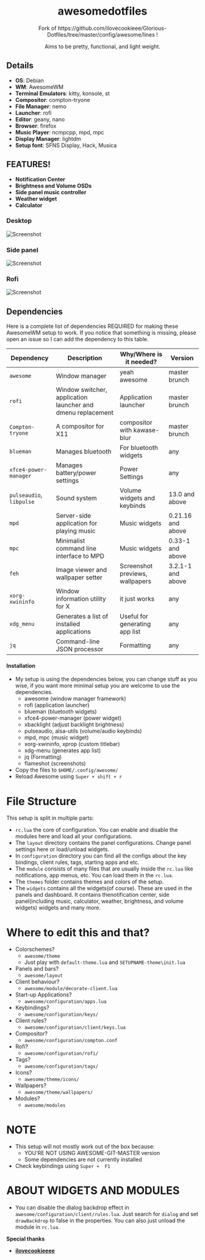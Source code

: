 <div align="center">
    <h1>awesomedotfiles</h1>
    <p>Fork of  https://github.com/ilovecookieee/Glorious-Dotfiles/tree/master/config/awesome/lines</b> !</p>
    <p>Aims to be pretty, functional, and light weight. </p>
</div>

## Details
+ **OS**: Debian
+ **WM**: AwesomeWM
+ **Terminal Emulators**: kitty, konsole, st
+ **Compositor**: compton-tryone
+ **File Manager**: nemo
+ **Launcher**: rofi
+ **Editor**: geany, nano
+ **Browser**: firefox
+ **Music Player**: ncmpcpp, mpd, mpc
+ **Display Manager**: lightdm
+ **Setup font**: SFNS Display, Hack, Musica

## FEATURES!
+ **Notification Center**
+ **Brightness and Volume OSDs**
+ **Side panel music controller**
+ **Weather widget**
+ **Calculator**


### Desktop
![Screenshot](https://i.imgur.com/8qdGQyv.jpg) 
### Side panel
![Screenshot](https://i.imgur.com/2Z9zCxo.png) 
### Rofi
![Screenshot](https://i.imgur.com/KYn4pFM.png) 

## Dependencies
Here is a complete list of dependencies REQUIRED for making these AwesomeWM setup to work.
If you notice that something is missing, please open an issue so I can add the dependency to this table.

| Dependency | Description | Why/Where is it needed? | Version |
| --- | --- | --- | --- |
| `awesome` | Window manager | yeah awesome | master brunch |
| `rofi` | Window switcher, application launcher and dmenu replacement | Application launcher | master brunch |
| `Compton-tryone` | A compositor for X11 | compositor with kawase-blur | master brunch |
| `blueman` | Manages bluetooth | For bluetooth widgets | any |
| `xfce4-power-manager` | Manages battery/power settings | Power Settings | any |
| `pulseaudio`, `libpulse` | Sound system | Volume widgets and keybinds | 13.0 and above |
| `mpd` | Server-side application for playing music | Music widgets | 0.21.16 and above |
| `mpc` | Minimalist command line interface to MPD | Music widgets | 0.33-1 and above |
| `feh` | Image viewer and wallpaper setter | Screenshot previews, wallpapers | 3.2.1-1 and above |
| `xorg-xwininfo` | Window information utility for X | it just works | any |
| `xdg_menu` | Generates a list of installed applications | Useful for generating app list | any |
| `jq` | Command-line JSON processor | Formatting | any |



#### Installation
+ My setup is using the dependencies below, you can change stuff as you wise, if you want more minimal setup you are welcome to use the dependencies.
  - awesome (window manager framework)
  - rofi (application launcher)
  - blueman (bluetooth widgets)
  - xfce4-power-manager (power widget)
  - xbacklight (adjust backlight brightness)
  - pulseaudio, alsa-utils (volume/audio keybinds)
  - mpd, mpc (music widget)
  - xorg-xwininfo, xprop (custom titlebar)
  - xdg-menu (generates app list)
  - jq (Formatting)
  - flameshot (screenshots)
+ Copy the files to `$HOME/.config/awesome/`
+ Reload Awesome using `Super + shift + r`


# File Structure
This setup is split in multiple parts:
+ `rc.lua` the core of configuration. You can enable and disable the modules here and load all your configurations.
+ The `layout` directory contains the panel configurations. Change panel settings here or load/unload widgets.
+ In `configuration` directory you can find all the configs about the key bindings, client rules, tags, starting apps and etc.
+ The `module` consists of many files that are usually inside the `rc.lua` like notifications, app menus, etc. You can load them in the `rc.lua`.
+ The `themes` folder contains themes and colors of the setup.
+ The `widgets` contains all the widgets(of course). These are used in the panels and dashboard. It contains thenotification center, side panel(including music, calculator, weather, brightness, and volume widgets) widgets and many more.

# Where to edit this and that?
+ Colorschemes?
  - `awesome/theme`
  - Just play with `default-theme.lua` and `SETUPNAME-theme\init.lua`
+ Panels and bars?
  - `awesome/layout`
+ Client behaviour?
  - `awesome/module/decorate-client.lua`
+ Start-up Applications?
  - `awesome/configuration/apps.lua`
+ Keybindings?
  - `awesome/configuration/keys/`
+ Client rules?
  - `awesome/configuration/client/keys.lua`
+ Compositor?
  -  `awesome/configuration/compton.conf`
+ Rofi?
  - `awesome/configuration/rofi/`
+ Tags?
  - `awesome/configuration/tags/`
+ Icons?
  - `awesome/theme/icons/`
+ Wallpapers?
  - `awesome/theme/wallpapers/`
+ Modules?
  - `awesome/modules`


# NOTE
+ This setup will not mostly work out of the box because:
  - YOU'RE NOT USING AWESOME-GIT-MASTER version
  - Some dependencies are not currently installed
+ Check keybindings using `Super +  F1`

# ABOUT WIDGETS AND MODULES
+ You can disable the dialog backdrop effect in `awesome/configuration/client/rules.lua`. Just search for `dialog` and set `drawBackdrop` to false in the properties. You can also just unload the module in `rc.lua`.






**Special thanks**
+ [**ilovecookieeee**](https://github.com/ilovecookieeee)
